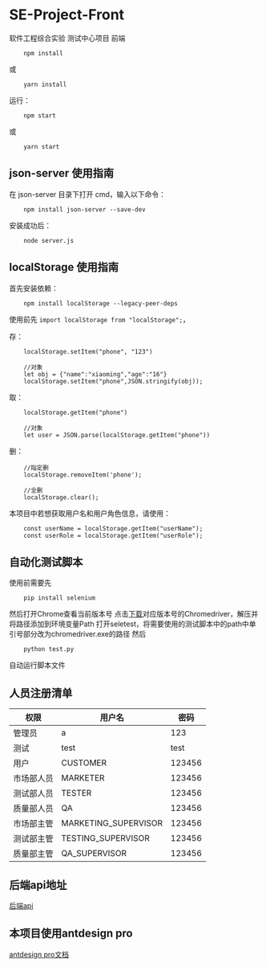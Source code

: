 # SE-Project-Front

软件工程综合实验 测试中心项目 前端

        npm install

或

        yarn install

运行：

        npm start

或

        yarn start

## json-server 使用指南

在 json-server 目录下打开 cmd，输入以下命令：

        npm install json-server --save-dev


安装成功后：

        node server.js

## localStorage 使用指南

首先安装依赖：

        npm install localStorage --legacy-peer-deps

使用前先 `import localStorage from "localStorage";`，

存：

        localStorage.setItem("phone", "123")

        //对象
        let obj = {"name":"xiaoming","age":"16"}
        localStorage.setItem("phone",JSON.stringify(obj));

取：

        localStorage.getItem("phone")

        //对象
        let user = JSON.parse(localStorage.getItem("phone"))

删：

        //指定删
        localStorage.removeItem('phone');

        //全删
        localStorage.clear(); 

本项目中若想获取用户名和用户角色信息，请使用：

        const userName = localStorage.getItem("userName");
        const userRole = localStorage.getItem("userRole");

## 自动化测试脚本

使用前需要先

        pip install selenium

然后打开Chrome查看当前版本号
点击[下载](http://npm.taobao.org/mirrors/chromedriver/)对应版本号的Chromedriver，解压并将路径添加到环境变量Path
打开seletest，将需要使用的测试脚本中的path中单引号部分改为chromedriver.exe的路径
然后

        python test.py

自动运行脚本文件

## 人员注册清单

|权限|用户名|密码|
|----|----|----|
|管理员|a|123|
|测试|test|test|
|用户|CUSTOMER|123456|
|市场部人员|MARKETER|123456|
|测试部人员|TESTER|123456|
|质量部人员|QA|123456|
|市场部主管|MARKETING_SUPERVISOR|123456|
|测试部主管|TESTING_SUPERVISOR|123456|
|质量部主管|QA_SUPERVISOR|123456|

## 后端api地址

[后端api](https://www.apifox.cn/web/project/918627)

## 本项目使用antdesign pro

[antdesign pro文档](https://pro.ant.design/zh-CN/docs/overview)